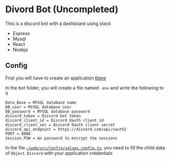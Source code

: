 # Divord Bot (Uncompleted)
This is a discord bot with a dashboard using stack 
- Express
- Mysql
- React
- Nodejs

## Config

Frist you will have to create an application [there](https://discord.com/login?redirect_to=%2Fdevelopers%2Fapplications)

In the bot folder, you will create a file named `.env` and write the following to it

```
Data_Base = MYSQL database name
DB_user = MYSQL database user
DB_password = MYSQL database password
discord_token = Discord bot token
discord_client_id = Discord Oauth client id
discord_client_sec = Discord Oauth client secret
discord_api_endpoint = https://discord.com/api/oauth2
PORT = 8080
Session_PSW = An password to encrypt the sessions

```

In the file [`~/web/src/Config/values.config.ts`](https://github.com/Ru-kko/Bot-TS/blob/main/web/src/Config/values.config.ts), you need to fill the child data of `Object.Discord` with your application credentials
